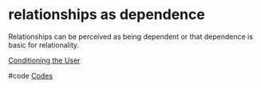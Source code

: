 # relationships as dependence
Relationships can be perceived as being dependent or that dependence is basic for relationality.

[Conditioning the User](output/themes/Conditioning%20the%20User.md)

#code [Codes](output/codes/Codes.md)